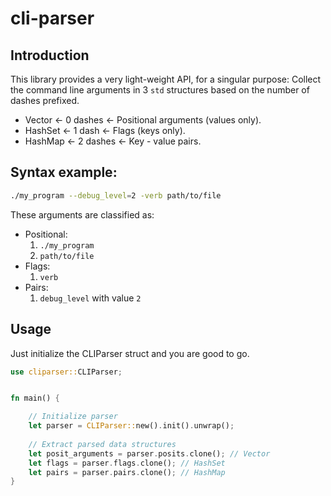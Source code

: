 # cli-parser

## Introduction
This library provides a very light-weight API, for a singular purpose: Collect the command line arguments in 3 `std` structures based on the number of dashes prefixed.

- Vector $\leftarrow$ 0 dashes $\leftarrow$ Positional arguments (values only).
- HashSet $\leftarrow$ 1 dash $\leftarrow$ Flags (keys only).
- HashMap $\leftarrow$ 2 dashes $\leftarrow$ Key - value pairs.


## Syntax example:

```bash
./my_program --debug_level=2 -verb path/to/file 
```

These arguments are classified as:
- Positional:
  1. `./my_program`
  2. `path/to/file`
- Flags:
  1. `verb`
- Pairs:
  1. `debug_level` with value `2`

## Usage

Just initialize the CLIParser struct and you are good to go.

```rust
use cliparser::CLIParser;


fn main() {

	// Initialize parser
	let parser = CLIParser::new().init().unwrap();
	
	// Extract parsed data structures
	let posit_arguments = parser.posits.clone(); // Vector
	let flags = parser.flags.clone(); // HashSet
	let pairs = parser.pairs.clone(); // HashMap
}
```